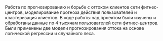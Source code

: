 Работа по прогнозированию и борьбе с оттоком клиентов сети фитнес-центров, моделирование прогноза действия пользователей и кластеризация клиентов.
В ходе работы над проектом были изучены и обработаны данные по 4 тысячам пользователей сети фитнес-центров.
Были применены две модели прогнозирования оттока на основе логической регрессии и случайного леса.
